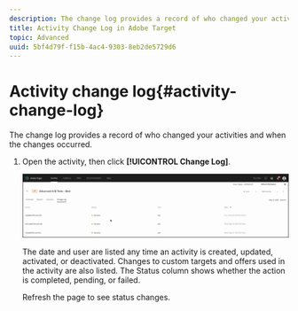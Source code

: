```yaml
---
description: The change log provides a record of who changed your activities and when the changes occurred.
title: Activity Change Log in Adobe Target
topic: Advanced
uuid: 5bf4d79f-f15b-4ac4-9303-8eb2de5729d6
---
```


# Activity change log{#activity-change-log}

The change log provides a record of who changed your activities and when the changes occurred.

1. Open the activity, then click **[!UICONTROL Change Log]**.

   ![Activity Change Log](/help/c-activities/assets/change_log.png)

   The date and user are listed any time an activity is created, updated, activated, or deactivated. Changes to custom targets and offers used in the activity are also listed. The Status column shows whether the action is completed, pending, or failed.

   Refresh the page to see status changes. 
